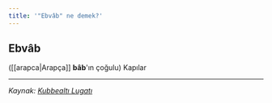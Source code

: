```yaml
---
title: '"Ebvâb" ne demek?'
---
```


## Ebvâb
([[arapca|Arapça]] **bâb**'ın çoğulu) Kapılar

---
*Kaynak: [Kubbealtı Lugatı](https://lugatim.com/s/ebvab)*